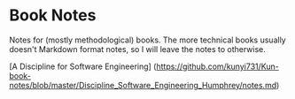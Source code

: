 # Book Notes
Notes for (mostly methodological) books. The more technical books usually doesn't Markdown format notes, so I will leave the notes to otherwise.

[A Discipline for Software Engineering] (https://github.com/kunyi731/Kun-book-notes/blob/master/Discipline_Software_Engineering_Humphrey/notes.md)

